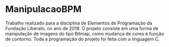 # ManipulacaoBPM
Trabalho realizado para a disciplina de Elementos de Programação da Fundação Liberato, no ano de 2018. O projeto consiste em uma forma de manipulação de imagens do tipo Bitmap, como mudança de cores e função de contorno. Toda a programação do projeto foi feita com a linguagem C.
